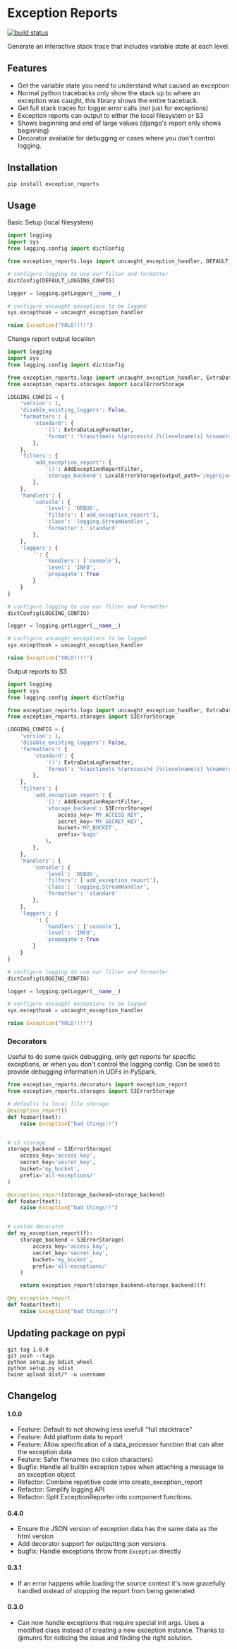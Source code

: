 # Exception Reports

[![build status](https://travis-ci.org/CircleUp/exception-reports.svg)](https://travis-ci.org/CircleUp/exception-reports)

Generate an interactive stack trace that includes variable state at each level.

## Features

 - Get the variable state you need to understand what caused an exception
 - Normal python tracebacks only show the stack up to where an exception was caught, 
   this library shows the entire traceback.
 - Get full stack traces for logger.error calls (not just for exceptions)
 - Exception reports can output to either the local filesystem or S3
 - Shows beginning and end of large values (django's report only shows beginning)
 - Decorator available for debugging or cases where you don't control logging.

## Installation

`pip install exception_reports`

## Usage

Basic Setup (local filesystem)
```python
import logging
import sys
from logging.config import dictConfig

from exception_reports.logs import uncaught_exception_handler, DEFAULT_LOGGING_CONFIG

# configure logging to use our filter and formatter
dictConfig(DEFAULT_LOGGING_CONFIG)

logger = logging.getLogger(__name__)

# configure uncaught exceptions to be logged
sys.excepthook = uncaught_exception_handler

raise Exception("YOLO!!!!")
```

Change report output location

```python
import logging
import sys
from logging.config import dictConfig

from exception_reports.logs import uncaught_exception_handler, ExtraDataLogFormatter, AddExceptionReportFilter
from exception_reports.storages import LocalErrorStorage

LOGGING_CONFIG = {
    'version': 1,
    'disable_existing_loggers': False,
    'formatters': {
        'standard': {
            '()': ExtraDataLogFormatter,
            'format': '%(asctime)s %(process)d [%(levelname)s] %(name)s.%(funcName)s: %(message)s; %(data_as_kv)s'
        },
    },
    'filters': {
        'add_exception_report': {
            '()': AddExceptionReportFilter,
            'storage_backend': LocalErrorStorage(output_path='/myproject/bug-reports/')
        },
    },
    'handlers': {
        'console': {
            'level': 'DEBUG',
            'filters': ['add_exception_report'],
            'class': 'logging.StreamHandler',
            'formatter': 'standard'
        },
    },
    'loggers': {
        '': {
            'handlers': ['console'],
            'level': 'INFO',
            'propagate': True
        }
    }
}

# configure logging to use our filter and formatter
dictConfig(LOGGING_CONFIG)

logger = logging.getLogger(__name__)

# configure uncaught exceptions to be logged
sys.excepthook = uncaught_exception_handler

raise Exception("YOLO!!!!")
```

Output reports to S3

```python
import logging
import sys
from logging.config import dictConfig

from exception_reports.logs import uncaught_exception_handler, ExtraDataLogFormatter, AddExceptionReportFilter
from exception_reports.storages import S3ErrorStorage

LOGGING_CONFIG = {
    'version': 1,
    'disable_existing_loggers': False,
    'formatters': {
        'standard': {
            '()': ExtraDataLogFormatter,
            'format': '%(asctime)s %(process)d [%(levelname)s] %(name)s.%(funcName)s: %(message)s; %(data_as_kv)s'
        },
    },
    'filters': {
        'add_exception_report': {
            '()': AddExceptionReportFilter,
            'storage_backend': S3ErrorStorage(
                access_key='MY_ACCESS_KEY', 
                secret_key='MY_SECRET_KEY', 
                bucket='MY_BUCKET',
                prefix='bugs'
            ),
        },
    },
    'handlers': {
        'console': {
            'level': 'DEBUG',
            'filters': ['add_exception_report'],
            'class': 'logging.StreamHandler',
            'formatter': 'standard'
        },
    },
    'loggers': {
        '': {
            'handlers': ['console'],
            'level': 'INFO',
            'propagate': True
        }
    }
}

# configure logging to use our filter and formatter
dictConfig(LOGGING_CONFIG)

logger = logging.getLogger(__name__)

# configure uncaught exceptions to be logged
sys.excepthook = uncaught_exception_handler

raise Exception("YOLO!!!!")
```

### Decorators

Useful to do some quick debugging, only get reports for specific exceptions, or when you don't control the
logging config.  Can be used to provide debugging information in UDFs in PySpark. 
```python
from exception_reports.decorators import exception_report
from exception_reports.storages import S3ErrorStorage

# defaults to local file storage
@exception_report()
def foobar(text):
    raise Exception("bad things!!")


# s3 storage
storage_backend = S3ErrorStorage(
    access_key='access_key',
    secret_key='secret_key',
    bucket='my_bucket',
    prefix='all-exceptions/'
)

@exception_report(storage_backend=storage_backend)
def foobar(text):
    raise Exception("bad things!!")


# custom decorator
def my_exception_report(f):
    storage_backend = S3ErrorStorage(
        access_key='access_key',
        secret_key='secret_key',
        bucket='my_bucket',
        prefix='all-exceptions/'
    )

    return exception_report(storage_backend=storage_backend)(f)

@my_exception_report
def foobar(text):
    raise Exception("bad things!!")
```

## Updating package on pypi

    git tag 1.0.0
    git push --tags
    python setup.py bdist_wheel
    python setup.py sdist
    twine upload dist/* -u username
    

## Changelog

#### 1.0.0
 - Feature: Default to not showing less usefull "full stacktrace"
 - Feature: Add platform data to report
 - Feature: Allow specification of a data_processor function that can alter the exception data
 - Feature: Safer filenames (no colon characters)
 - Bugfix: Handle all builtin exception types when attaching a message to an exception object
 - Refactor: Combine repetitive code into create_exception_report
 - Refactor: Simplify logging API
 - Refactor: Split ExceptionReporter into component functions.

#### 0.4.0
 - Ensure the JSON version of exception data has the same data as the html version
 - Add decorator support for outputting json versions
 - bugfix: Handle exceptions throw from `Exception` directly

#### 0.3.1
 - If an error happens while loading the source context it's now gracefully handled instead of stopping the report from being generated

#### 0.3.0
 - Can now handle exceptions that require special init args.  Uses a modified class instead of creating a new exception instance. Thanks to @munro for noticing 
 the issue and finding the right solution.
